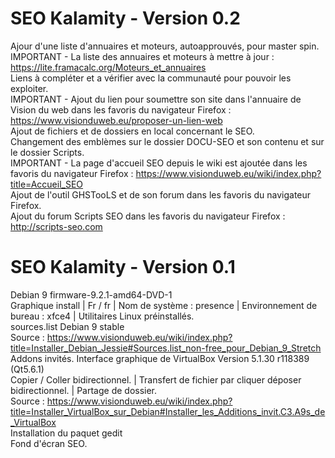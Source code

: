 # SEO Kalamity - Version 0.2
Ajour d'une liste d'annuaires et moteurs, autoapprouvés, pour master spin.<br/>
IMPORTANT - La liste des annuaires et moteurs à mettre à jour : https://lite.framacalc.org/Moteurs_et_annuaires<br/>
Liens à compléter et a vérifier avec la communauté pour pouvoir les exploiter.<br/>
IMPORTANT - Ajout du lien pour soumettre son site dans l'annuaire de Vision du web dans les favoris du navigateur Firefox : https://www.visionduweb.eu/proposer-un-lien-web<br/>
Ajout de fichiers et de dossiers en local concernant le SEO.<br/>
Changement des emblèmes sur le dossier DOCU-SEO et son contenu et sur le dossier Scripts.<br/>
IMPORTANT - La page d'accueil SEO depuis le wiki est ajoutée dans les favoris du navigateur Firefox : https://www.visionduweb.eu/wiki/index.php?title=Accueil_SEO<br/>
Ajout de l'outil GHSTooLS et de son forum dans les favoris du navigateur Firefox.<br/>
Ajout du forum Scripts SEO dans les favoris du navigateur Firefox : http://scripts-seo.com

# SEO Kalamity - Version 0.1
 Debian 9 firmware-9.2.1-amd64-DVD-1<br/>
 Graphique install | Fr / fr | Nom de système : presence | Environnement de bureau : xfce4 | Utilitaires Linux préinstallés.<br/>
 sources.list Debian 9 stable<br/>
 Source : https://www.visionduweb.eu/wiki/index.php?title=Installer_Debian_Jessie#Sources.list_non-free_pour_Debian_9_Stretch<br/>
 Addons invités. Interface graphique de VirtualBox Version 5.1.30 r118389 (Qt5.6.1)<br/>
 Copier / Coller bidirectionnel. | Transfert de fichier par cliquer déposer bidirectionnel. | Partage de dossier.<br/>
 Source : https://www.visionduweb.eu/wiki/index.php?title=Installer_VirtualBox_sur_Debian#Installer_les_Additions_invit.C3.A9s_de_VirtualBox<br/>
 Installation du paquet gedit<br/>
 Fond d'écran SEO.
